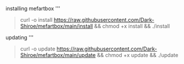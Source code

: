 installing mefartbox
'''
> curl -o install https://raw.githubusercontent.com/Dark-Shiroe/mefartbox/main/install && chmod +x install && ./install


updating
'''
> curl -o update https://raw.githubusercontent.com/Dark-Shiroe/mefartbox/main/update && chmod +x update && ./update

